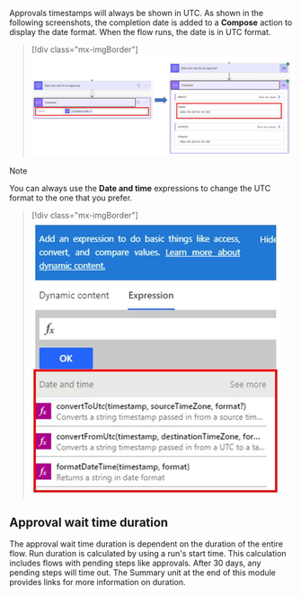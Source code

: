 Approvals timestamps will always be shown in UTC. As shown in the following screenshots, the completion date is added to a **Compose** action to display the date format. When the flow runs, the date is in UTC format.

> [!div class="mx-imgBorder"]
> [![Screenshot of the completion date added to a Compose action.](../media/utc-time-stamp.png)](../media/utc-time-stamp.png#lightbox)

> [!NOTE]
> You can always use the **Date and time** expressions to change the UTC format to the one that you prefer.

> [!div class="mx-imgBorder"]
> [![Screenshot of the Date and time expressions to change the UTC format.](../media/expression-change-utc.png)](../media/expression-change-utc.png#lightbox)

## Approval wait time duration

The approval wait time duration is dependent on the duration of the entire flow. Run duration is calculated by using a run's start time. This calculation includes flows with pending steps like approvals. After 30 days, any pending steps will time out. The Summary unit at the end of this module provides links for more information on duration.
